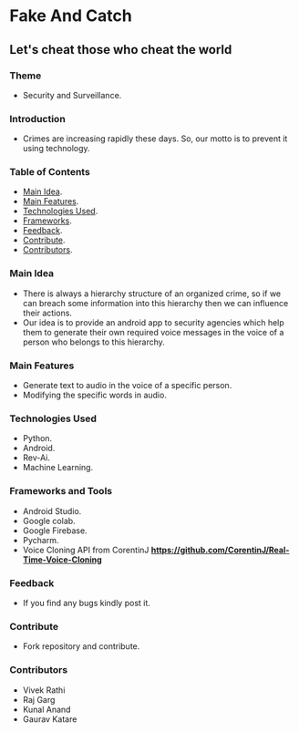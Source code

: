 # Fake And Catch
## Let's cheat those who cheat the world
### Theme
* Security and Surveillance.

### Introduction
* Crimes are increasing rapidly these days. So, our motto is to prevent it using technology. 

### Table of Contents
* [Main Idea](#main-idea).
* [Main Features](#main-features).
* [Technologies Used](#technologies-used).
* [Frameworks](#frameworks).
* [Feedback](#feedback).
* [Contribute](#contribute).
* [Contributors](#contributors).

### Main Idea
* There is always a hierarchy structure of an organized crime, so if we can breach some information into this hierarchy then we can influence their actions.
* Our idea is to provide an android app to security agencies which help them to generate their own required voice messages in the voice of a person who belongs to this hierarchy.
### Main Features
* Generate text to audio in the voice of a specific person.
* Modifying the specific words in audio.
### Technologies Used
* Python.
* Android.
* Rev-Ai.
* Machine Learning.
### Frameworks and Tools
* Android Studio.
* Google colab.
* Google Firebase.
* Pycharm.
* Voice Cloning API from CorentinJ **https://github.com/CorentinJ/Real-Time-Voice-Cloning** 
### Feedback
* If you find any bugs kindly post it.
### Contribute
* Fork repository and contribute.
### Contributors
* Vivek Rathi
* Raj Garg
* Kunal Anand
* Gaurav Katare
